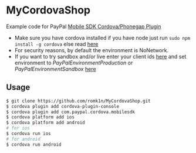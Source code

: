 MyCordovaShop
=============

Example code for PayPal [Mobile SDK Cordova/Phonegap Plugin](https://github.com/paypal/PayPal-Cordova-Plugin)

* Make sure you have cordova installed if you have node just run `sudo npm install -g cordova` else read [here](http://cordova.apache.org/docs/en/4.0.0/guide_cli_index.md.html)
* For security reasons, by default the environment is NoNetwork.
* If you want to try sandbox and/or live enter your client ids [here](https://github.com/romk1n/MyCordovaShop/blob/master/www/js/index.js#L53) and set environment to _PayPalEnvironmentProduction_ or _PayPalEnvironmentSandbox_ [here](https://github.com/romk1n/MyCordovaShop/blob/master/www/js/index.js#L113)

Usage
-----

```bash
$ git clone https://github.com/romk1n/MyCordovaShop.git
$ cordova plugin add cordova-plugin-console
$ cordova plugin add com.paypal.cordova.mobilesdk
$ cordova platform add ios
$ cordova platform add android   
# for ios
$ cordova run ios
# for android
$ cordova run android
``` 
